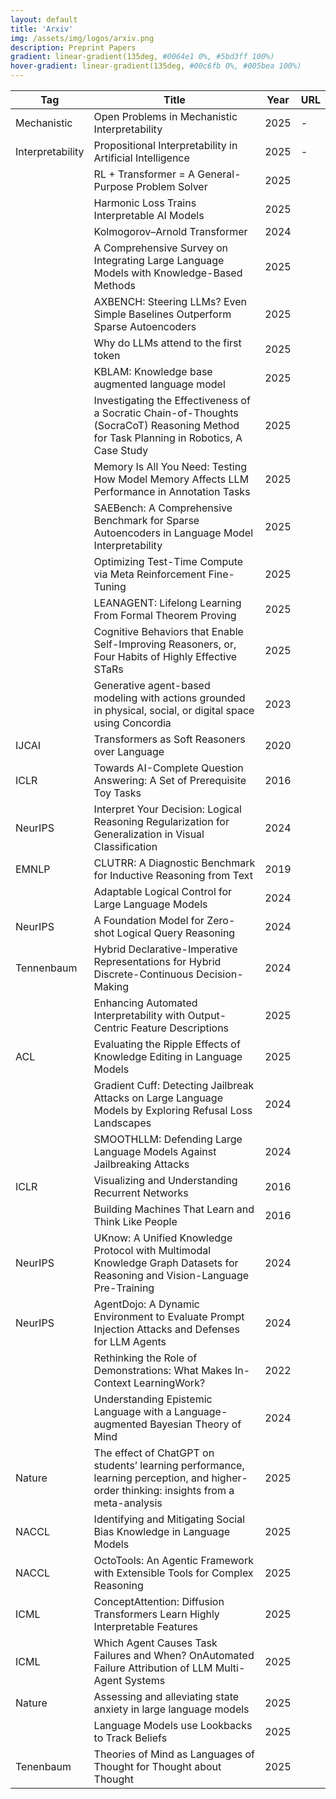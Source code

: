 ```yaml
---
layout: default
title: 'Arxiv'
img: /assets/img/logos/arxiv.png
description: Preprint Papers
gradient: linear-gradient(135deg, #0064e1 0%, #5bd3ff 100%)
hover-gradient: linear-gradient(135deg, #00c6fb 0%, #005bea 100%)
---
```


| Tag | Title | Year | URL | 
|---| -----| ----| ----| 
| <span class="tag-box mechanistic">Mechanistic </span> | Open Problems in Mechanistic Interpretability | 2025 | - |
| <span class="tag-box interpretability">Interpretability </span>  |  Propositional Interpretability in Artificial Intelligence| 2025 | - |
| | RL + Transformer = A General-Purpose Problem Solver | 2025 | 
| | Harmonic Loss Trains Interpretable AI Models | 2025 | 
| | Kolmogorov–Arnold Transformer | 2024 | 
| | A Comprehensive Survey on Integrating Large Language Models with Knowledge-Based Methods |  2025 | 
| | AXBENCH: Steering LLMs? Even Simple Baselines Outperform Sparse Autoencoders | 2025 | 
| | Why do LLMs attend to the first token | 2025 | 
| | KBLAM: Knowledge base augmented language model | 2025 |
| | Investigating the Effectiveness of a Socratic Chain-of-Thoughts (SocraCoT) Reasoning Method for Task Planning in Robotics, A Case Study | 2025 | 
| | Memory Is All You Need: Testing How Model Memory Affects LLM Performance in Annotation Tasks  | 2025 | 
| | SAEBench: A Comprehensive Benchmark for Sparse Autoencoders in Language Model Interpretability | 2025 | 
| | Optimizing Test-Time Compute via Meta Reinforcement Fine-Tuning | 2025 |
|  | LEANAGENT: Lifelong Learning From Formal Theorem Proving | 2025 | 
| | Cognitive Behaviors that Enable Self-Improving Reasoners, or, Four Habits of Highly Effective STaRs | 2025 |
| | Generative agent-based modeling with actions grounded in physical, social, or digital space using Concordia | 2023 |
| IJCAI | Transformers as Soft Reasoners over Language | 2020 | | 
| ICLR | Towards AI-Complete Question Answering: A Set of Prerequisite Toy Tasks |  2016  | 
| NeurIPS | Interpret Your Decision: Logical Reasoning Regularization for Generalization in Visual Classification | 2024 | 
| EMNLP | CLUTRR: A Diagnostic Benchmark for Inductive Reasoning from Text | 2019
| |  Adaptable Logical Control for Large Language Models | 2024 | 
| NeurIPS  | A Foundation Model for Zero-shot Logical Query Reasoning | 2024 | 
| Tennenbaum | Hybrid Declarative-Imperative Representations for Hybrid Discrete-Continuous Decision-Making | 2024
| <span class="tag-box mechanistic"> | Enhancing Automated Interpretability with Output-Centric Feature Descriptions | 2025 | 
|  ACL | Evaluating the Ripple Effects of Knowledge Editing in Language Models | 2025 | 
|      | Gradient Cuff: Detecting Jailbreak Attacks on Large Language Models by Exploring Refusal Loss Landscapes | 2024
|      | SMOOTHLLM: Defending Large Language Models Against Jailbreaking Attacks | 2024 | 
| ICLR | Visualizing and Understanding Recurrent Networks | 2016 | 
| |  Building Machines That Learn and Think Like People |  2016 | 
| NeurIPS | UKnow: A Unified Knowledge Protocol with Multimodal Knowledge Graph Datasets for Reasoning and Vision-Language Pre-Training | 2024
| NeurIPS | AgentDojo: A Dynamic Environment to Evaluate Prompt Injection Attacks and Defenses for LLM Agents | 2024
|         | Rethinking the Role of Demonstrations: What Makes In-Context LearningWork? | 2022 
|         | Understanding Epistemic Language with a Language-augmented Bayesian Theory of Mind |  2024
| Nature| The effect of ChatGPT on students’ learning performance, learning perception, and higher-order thinking: insights from a meta-analysis | 2025 
|NACCL | Identifying and Mitigating Social Bias Knowledge in Language Models | 2025
| NACCL | OctoTools: An Agentic Framework with Extensible Tools for Complex Reasoning | 2025 
| ICML  | ConceptAttention: Diffusion Transformers Learn Highly Interpretable Features | 2025 
| ICML  | Which Agent Causes Task Failures and When? OnAutomated Failure Attribution of LLM Multi-Agent Systems | 2025 |
| Nature | Assessing and alleviating state anxiety in large language models | 2025
| | Language Models use Lookbacks to Track Beliefs| 2025|
| Tenenbaum | Theories of Mind as Languages of Thought for Thought about Thought | 2025 | 